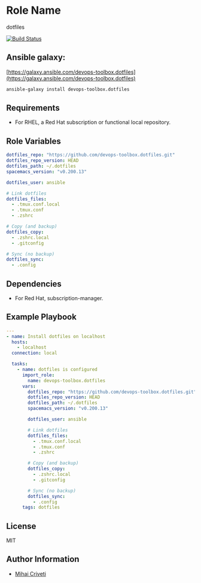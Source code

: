 Role Name
=========

dotfiles

[![Build Status](https://travis-ci.org/cmihai-ansible/dotfiles.svg?branch=master)](https://travis-ci.org/cmihai-ansible/dotfiles)

Ansible galaxy:
---------------

[https://galaxy.ansible.com/devops-toolbox.dotfiles](https://galaxy.ansible.com/devops-toolbox.dotfiles)

```bash
ansible-galaxy install devops-toolbox.dotfiles
```

Requirements
------------

- For RHEL, a Red Hat subscription or functional local repository.

Role Variables
--------------

```yaml
dotfiles_repo: "https://github.com/devops-toolbox.dotfiles.git"
dotfiles_repo_version: HEAD
dotfiles_path: ~/.dotfiles
spacemacs_version: "v0.200.13"

dotfiles_user: ansible

# Link dotfiles
dotfiles_files:
  - .tmux.conf.local
  - .tmux.conf
  - .zshrc

# Copy (and backup)
dotfiles_copy:
  - .zshrc.local
  - .gitconfig

# Sync (no backup)
dotfiles_sync:
  - .config
```

Dependencies
------------

- For Red Hat, subscription-manager.

Example Playbook
----------------

```yaml
---
- name: Install dotfiles on localhost
  hosts:
    - localhost
  connection: local

  tasks:
    - name: dotfiles is configured
      import_role:
        name: devops-toolbox.dotfiles
      vars:
        dotfiles_repo: "https://github.com/devops-toolbox.dotfiles.git"
        dotfiles_repo_version: HEAD
        dotfiles_path: ~/.dotfiles
        spacemacs_version: "v0.200.13"

        dotfiles_user: ansible

        # Link dotfiles
        dotfiles_files:
          - .tmux.conf.local
          - .tmux.conf
          - .zshrc

        # Copy (and backup)
        dotfiles_copy:
          - .zshrc.local
          - .gitconfig

        # Sync (no backup)
        dotfiles_sync:
          - .config
      tags: dotfiles
```

License
-------

MIT

Author Information
------------------

- [Mihai Criveti](https://www.linkedin.com/in/devops-toolbox.)
